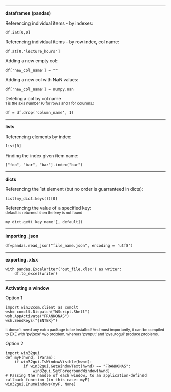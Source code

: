 -------------------------------------------------------------------------------
**dataframes (pandas)**

Referencing individual items - by indexes:

    df.iat[0,0]
    
Referencing individual items - by row index, col name:

    df.at[0,'lecture_hours']
    
Adding a new empty col:

    df['new_col_name'] = ""
    
Adding a new col with NaN values:

    df['new_col_name'] = numpy.nan
    
Deleting a col by col name  
<sup>1 is the axis number (0 for rows and 1 for columns.)</sup>

    df = df.drop('column_name', 1)

----------------------------------------------------------------------------
**lists**

Referencing elements by index:

    list[0]

Finding the index given item name:

    ["foo", "bar", "baz"].index("bar")

----------------------------------------------------------------------------
**dicts**

Referencing the 1st element (but no order is guarranteed in dicts):

    list(my_dict.keys())[0]
    
Referencing the value of a specified key:  
<sup>default is returned shen the key is not found</sup>

    my_dict.get('key_name'[, default])

----------------------------------------------------------------------------
**importing .json**

    df=pandas.read_json("file_name.json", encoding = 'utf8')
    
----------------------------------------------------------------------------
**exporting .xlsx**

    with pandas.ExcelWriter('out_file.xlsx') as writer:
        df.to_excel(writer)

----------------------------------------------------------------------------
**Activating a window**

Option 1

    import win32com.client as comclt
    wsh= comclt.Dispatch("WScript.Shell")
    wsh.AppActivate("FRANKONAS")
    wsh.SendKeys("{ENTER}") 
<sup>It doesn't need any extra package to be installed! And most importantly, it can be compiled to EXE with 'py2exe' w/o problem, whereas 'pynput' and 'pyautogui' produce problems. </sup>


Option 2

    import win32gui
    def myF(hwnd, lParam):
        if win32gui.IsWindowVisible(hwnd):
            if win32gui.GetWindowText(hwnd) == "FRANKONAS":
                win32gui.SetForegroundWindow(hwnd)
    # Passing the handle of each window, to an application-defined callback function (in this case: myF)
    win32gui.EnumWindows(myF, None)
